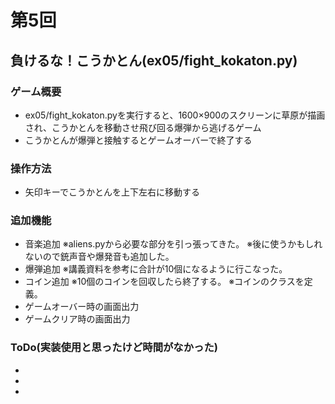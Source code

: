 # 第5回
## 負けるな！こうかとん(ex05/fight_kokaton.py)
### ゲーム概要
- ex05/fight_kokaton.pyを実行すると、1600×900のスクリーンに草原が描画され、こうかとんを移動させ飛び回る爆弾から逃げるゲーム
- こうかとんが爆弾と接触するとゲームオーバーで終了する 
### 操作方法
- 矢印キーでこうかとんを上下左右に移動する
### 追加機能
- 音楽追加
※aliens.pyから必要な部分を引っ張ってきた。
※後に使うかもしれないので銃声音や爆発音も追加した。
- 爆弾追加
※講義資料を参考に合計が10個になるように行こなった。
- コイン追加
※10個のコインを回収したら終了する。
※コインのクラスを定義。
- ゲームオーバー時の画面出力
- ゲームクリア時の画面出力
### ToDo(実装使用と思ったけど時間がなかった)
- 
- 
- 